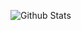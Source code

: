 ![Github Stats](https://github-readme-stats.vercel.app/api?username=aooiuu&count_private=true&show_icons=true)
